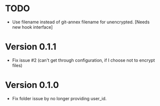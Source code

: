 # TODO
  - Use	filename instead of git-annex filename for unencrypted. [Needs new hook interface]

# Version 0.1.1
  - Fix issue #2 (can't get through configuration, if I choose not to encrypt files)

# Version 0.1.0
  - Fix folder issue by no longer providing user_id.
